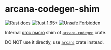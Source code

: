 arcana-codegen-shim
===================

[![Rust docs](https://docs.rs/arcana-codegen-shim/badge.svg "Rust docs")](https://docs.rs/arcana-codegen-shim)
[![Rust 1.65+](https://img.shields.io/badge/rustc-1.65+-lightgray.svg "Rust 1.65+")](https://blog.rust-lang.org/2022/11/03/Rust-1.65.0.html)
[![Unsafe Forbidden](https://img.shields.io/badge/unsafe-forbidden-success.svg "Unsafe forbidden")](https://github.com/rust-secure-code/safety-dance)

Internal [proc macro][1] shim of [`arcana-codegen`] crate.

DO NOT use it directly, use [`arcana`] crate instead.




[`arcana`]: https://docs.rs/arcana
[`arcana-codegen`]: https://docs.rs/arcana-codegen

[1]: https://doc.rust-lang.org/reference/procedural-macros.html

